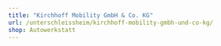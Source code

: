 ```yaml
---
title: "Kirchhoff Mobility GmbH & Co. KG"
url: /unterschleissheim/kirchhoff-mobility-gmbh-und-co-kg/
shop: Autowerkstatt
---
```


